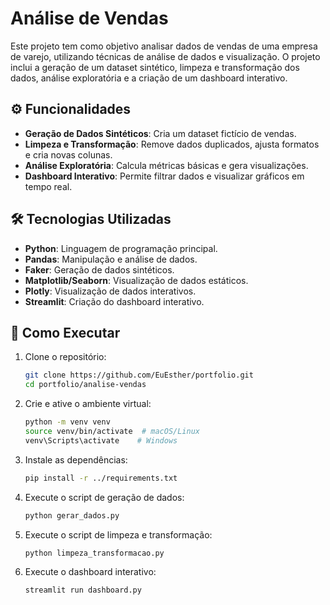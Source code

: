 # Análise de Vendas

Este projeto tem como objetivo analisar dados de vendas de uma empresa de varejo, utilizando técnicas de análise de dados e visualização. O projeto inclui a geração de um dataset sintético, limpeza e transformação dos dados, análise exploratória e a criação de um dashboard interativo.

## ⚙️ Funcionalidades

- **Geração de Dados Sintéticos**: Cria um dataset fictício de vendas.
- **Limpeza e Transformação**: Remove dados duplicados, ajusta formatos e cria novas colunas.
- **Análise Exploratória**: Calcula métricas básicas e gera visualizações.
- **Dashboard Interativo**: Permite filtrar dados e visualizar gráficos em tempo real.

## 🛠️ Tecnologias Utilizadas

- **Python**: Linguagem de programação principal.
- **Pandas**: Manipulação e análise de dados.
- **Faker**: Geração de dados sintéticos.
- **Matplotlib/Seaborn**: Visualização de dados estáticos.
- **Plotly**: Visualização de dados interativos.
- **Streamlit**: Criação do dashboard interativo.

## 🚀 Como Executar

1. Clone o repositório:
    ```bash
    git clone https://github.com/EuEsther/portfolio.git
    cd portfolio/analise-vendas

2. Crie e ative o ambiente virtual:
    ```bash
    python -m venv venv
    source venv/bin/activate  # macOS/Linux
    venv\Scripts\activate    # Windows

3. Instale as dependências:
    ```bash
    pip install -r ../requirements.txt

4. Execute o script de geração de dados:
    ```bash
    python gerar_dados.py

5. Execute o script de limpeza e transformação:
    ```bash
    python limpeza_transformacao.py

6. Execute o dashboard interativo:
    ```bash
    streamlit run dashboard.py
